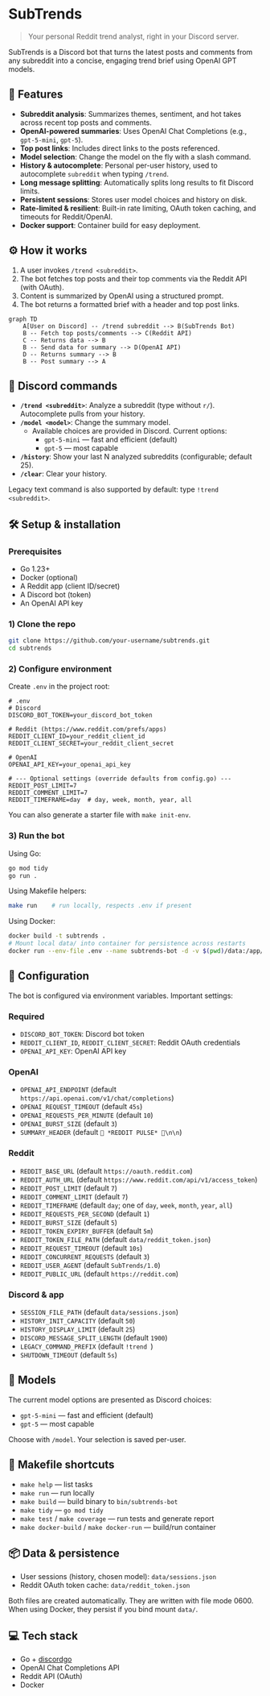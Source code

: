 # SubTrends

> Your personal Reddit trend analyst, right in your Discord server.

SubTrends is a Discord bot that turns the latest posts and comments from any subreddit into a concise, engaging trend brief using OpenAI GPT models.

## 🚀 Features

-   **Subreddit analysis**: Summarizes themes, sentiment, and hot takes across recent top posts and comments.
-   **OpenAI-powered summaries**: Uses OpenAI Chat Completions (e.g., `gpt-5-mini`, `gpt-5`).
-   **Top post links**: Includes direct links to the posts referenced.
-   **Model selection**: Change the model on the fly with a slash command.
-   **History & autocomplete**: Personal per-user history, used to autocomplete `subreddit` when typing `/trend`.
-   **Long message splitting**: Automatically splits long results to fit Discord limits.
-   **Persistent sessions**: Stores user model choices and history on disk.
-   **Rate-limited & resilient**: Built-in rate limiting, OAuth token caching, and timeouts for Reddit/OpenAI.
-   **Docker support**: Container build for easy deployment.

## ⚙️ How it works

1. A user invokes `/trend <subreddit>`.
2. The bot fetches top posts and their top comments via the Reddit API (with OAuth).
3. Content is summarized by OpenAI using a structured prompt.
4. The bot returns a formatted brief with a header and top post links.

```mermaid
graph TD
    A[User on Discord] -- /trend subreddit --> B(SubTrends Bot)
    B -- Fetch top posts/comments --> C(Reddit API)
    C -- Returns data --> B
    B -- Send data for summary --> D(OpenAI API)
    D -- Returns summary --> B
    B -- Post summary --> A
```

## 🤖 Discord commands

-   **`/trend <subreddit>`**: Analyze a subreddit (type without `r/`). Autocomplete pulls from your history.
-   **`/model <model>`**: Change the summary model.
    - Available choices are provided in Discord. Current options:
        - `gpt-5-mini` — fast and efficient (default)
        - `gpt-5` — most capable
-   **`/history`**: Show your last N analyzed subreddits (configurable; default 25).
-   **`/clear`**: Clear your history.

Legacy text command is also supported by default: type `!trend <subreddit>`.

## 🛠️ Setup & installation

### Prerequisites

-   Go 1.23+
-   Docker (optional)
-   A Reddit app (client ID/secret)
-   A Discord bot (token)
-   An OpenAI API key

### 1) Clone the repo

```bash
git clone https://github.com/your-username/subtrends.git
cd subtrends
```

### 2) Configure environment

Create `.env` in the project root:

```dotenv
# .env
# Discord
DISCORD_BOT_TOKEN=your_discord_bot_token

# Reddit (https://www.reddit.com/prefs/apps)
REDDIT_CLIENT_ID=your_reddit_client_id
REDDIT_CLIENT_SECRET=your_reddit_client_secret

# OpenAI
OPENAI_API_KEY=your_openai_api_key

# --- Optional settings (override defaults from config.go) ---
REDDIT_POST_LIMIT=7
REDDIT_COMMENT_LIMIT=7
REDDIT_TIMEFRAME=day  # day, week, month, year, all
```

You can also generate a starter file with `make init-env`.

### 3) Run the bot

Using Go:

```bash
go mod tidy
go run .
```

Using Makefile helpers:

```bash
make run    # run locally, respects .env if present
```

Using Docker:

```bash
docker build -t subtrends .
# Mount local data/ into container for persistence across restarts
docker run --env-file .env --name subtrends-bot -d -v $(pwd)/data:/app/data subtrends
```

## 🔩 Configuration

The bot is configured via environment variables. Important settings:

### Required

-   `DISCORD_BOT_TOKEN`: Discord bot token
-   `REDDIT_CLIENT_ID`, `REDDIT_CLIENT_SECRET`: Reddit OAuth credentials
-   `OPENAI_API_KEY`: OpenAI API key

### OpenAI

-   `OPENAI_API_ENDPOINT` (default `https://api.openai.com/v1/chat/completions`)
-   `OPENAI_REQUEST_TIMEOUT` (default `45s`)
-   `OPENAI_REQUESTS_PER_MINUTE` (default `10`)
-   `OPENAI_BURST_SIZE` (default `3`)
-   `SUMMARY_HEADER` (default `📱 *REDDIT PULSE* 📱\n\n`)

### Reddit

-   `REDDIT_BASE_URL` (default `https://oauth.reddit.com`)
-   `REDDIT_AUTH_URL` (default `https://www.reddit.com/api/v1/access_token`)
-   `REDDIT_POST_LIMIT` (default `7`)
-   `REDDIT_COMMENT_LIMIT` (default `7`)
-   `REDDIT_TIMEFRAME` (default `day`; one of `day`, `week`, `month`, `year`, `all`)
-   `REDDIT_REQUESTS_PER_SECOND` (default `1`)
-   `REDDIT_BURST_SIZE` (default `5`)
-   `REDDIT_TOKEN_EXPIRY_BUFFER` (default `5m`)
-   `REDDIT_TOKEN_FILE_PATH` (default `data/reddit_token.json`)
-   `REDDIT_REQUEST_TIMEOUT` (default `10s`)
-   `REDDIT_CONCURRENT_REQUESTS` (default `3`)
-   `REDDIT_USER_AGENT` (default `SubTrends/1.0`)
-   `REDDIT_PUBLIC_URL` (default `https://reddit.com`)

### Discord & app

-   `SESSION_FILE_PATH` (default `data/sessions.json`)
-   `HISTORY_INIT_CAPACITY` (default `50`)
-   `HISTORY_DISPLAY_LIMIT` (default `25`)
-   `DISCORD_MESSAGE_SPLIT_LENGTH` (default `1900`)
-   `LEGACY_COMMAND_PREFIX` (default `!trend `)
-   `SHUTDOWN_TIMEOUT` (default `5s`)

## 🧠 Models

The current model options are presented as Discord choices:

-   `gpt-5-mini` — fast and efficient (default)
-   `gpt-5` — most capable

Choose with `/model`. Your selection is saved per-user.

## 🧰 Makefile shortcuts

-   `make help` — list tasks
-   `make run` — run locally
-   `make build` — build binary to `bin/subtrends-bot`
-   `make tidy` — `go mod tidy`
-   `make test` / `make coverage` — run tests and generate report
-   `make docker-build` / `make docker-run` — build/run container

## 📦 Data & persistence

-   User sessions (history, chosen model): `data/sessions.json`
-   Reddit OAuth token cache: `data/reddit_token.json`

Both files are created automatically. They are written with file mode 0600. When using Docker, they persist if you bind mount `data/`.

## 💻 Tech stack

-   Go + [discordgo](https://github.com/bwmarrin/discordgo)
-   OpenAI Chat Completions API
-   Reddit API (OAuth)
-   Docker